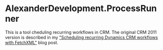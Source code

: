 # AlexanderDevelopment.ProcessRunner
This is a tool cheduling recurring workflows in CRM. The original CRM 2011 version is described in my ["Scheduling recurring Dynamics CRM workflows with FetchXML"](http://www.alexanderdevelopment.net/post/2013/05/19/scheduling-recurring-dynamics-crm-workflows-with-fetchxml/) blog post.